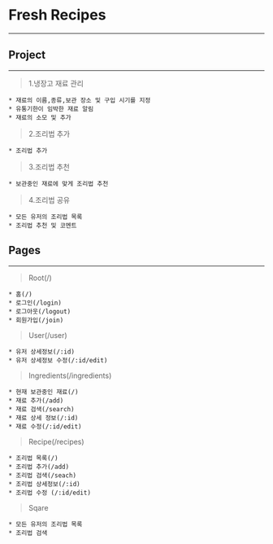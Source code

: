 # Fresh Recipes

---

## Project

---

> 1.냉장고 재료 관리

    * 재료의 이름,종류,보관 장소 및 구입 시기를 지정
    * 유통기한이 임박한 재료 알림
    * 재료의 소모 및 추가

> 2.조리법 추가

    * 조리법 추가

> 3.조리법 추천

    * 보관중인 재료에 맞게 조리법 추천

> 4.조리법 공유

    * 모든 유저의 조리법 목록
    * 조리법 추천 및 코멘트

## Pages

---

> Root(/)

    * 홈(/)
    * 로그인(/login)
    * 로그아웃(/logout)
    * 회원가입(/join)

> User(/user)

    * 유저 상세정보(/:id)
    * 유저 상세정보 수정(/:id/edit)

> Ingredients(/ingredients)

    * 현재 보관중인 재료(/)
    * 재료 추가(/add)
    * 재료 검색(/search)
    * 재료 상세 정보(/:id)
    * 재료 수정(/:id/edit)

> Recipe(/recipes)

    * 조리법 목록(/)
    * 조리법 추가(/add)
    * 조리법 검색(/seach)
    * 조리법 상세정보(/:id)
    * 조리법 수정 (/:id/edit)

> Sqare

    * 모든 유저의 조리법 목록
    * 조리법 검색
